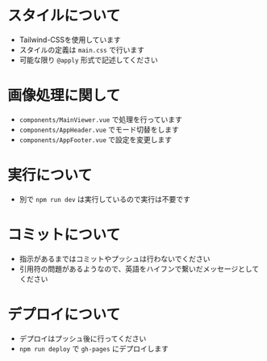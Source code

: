 # スタイルについて
- Tailwind-CSSを使用しています
- スタイルの定義は `main.css` で行います
- 可能な限り `@apply` 形式で記述してください

# 画像処理に関して
- `components/MainViewer.vue` で処理を行っています
- `components/AppHeader.vue` でモード切替をします
- `components/AppFooter.vue` で設定を変更します

# 実行について
- 別で `npm run dev` は実行しているので実行は不要です

# コミットについて
- 指示があるまではコミットやプッシュは行わないでください
- 引用符の問題があるようなので、英語をハイフンで繋いだメッセージとしてください

# デプロイについて
- デプロイはプッシュ後に行ってください
- `npm run deploy` で `gh-pages` にデプロイします
